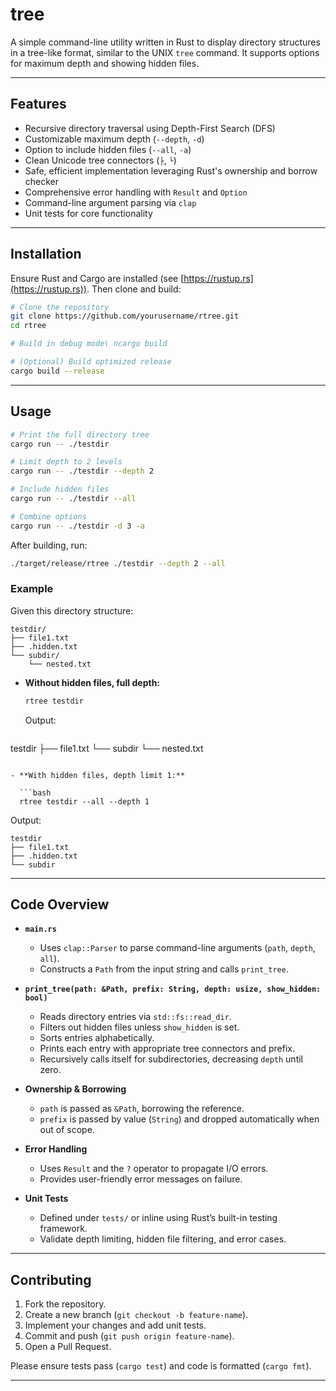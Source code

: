 # tree

A simple command-line utility written in Rust to display directory structures in a tree-like format, similar to the UNIX `tree` command. It supports options for maximum depth and showing hidden files.

---

## Features

* Recursive directory traversal using Depth-First Search (DFS)
* Customizable maximum depth (`--depth`, `-d`)
* Option to include hidden files (`--all`, `-a`)
* Clean Unicode tree connectors (`├`, `└`)
* Safe, efficient implementation leveraging Rust's ownership and borrow checker
* Comprehensive error handling with `Result` and `Option`
* Command-line argument parsing via `clap`
* Unit tests for core functionality

---

## Installation

Ensure Rust and Cargo are installed (see [https://rustup.rs](https://rustup.rs)). Then clone and build:

```bash
# Clone the repository
git clone https://github.com/yourusername/rtree.git
cd rtree

# Build in debug mode\ ncargo build

# (Optional) Build optimized release
cargo build --release
```

---

## Usage

```bash
# Print the full directory tree
cargo run -- ./testdir

# Limit depth to 2 levels
cargo run -- ./testdir --depth 2

# Include hidden files
cargo run -- ./testdir --all

# Combine options
cargo run -- ./testdir -d 3 -a
```

After building, run:

```bash
./target/release/rtree ./testdir --depth 2 --all
```

### Example

Given this directory structure:

```
testdir/
├── file1.txt
├── .hidden.txt
└── subdir/
    └── nested.txt
```

* **Without hidden files, full depth:**

  ```bash
  rtree testdir
  ```

  Output:

  ```
  ```

testdir
├── file1.txt
└── subdir
└── nested.txt

````

- **With hidden files, depth limit 1:**

  ```bash
  rtree testdir --all --depth 1
````

Output:

```
testdir
├── file1.txt
├── .hidden.txt
└── subdir
```

---

## Code Overview

* **`main.rs`**

  * Uses `clap::Parser` to parse command-line arguments (`path`, `depth`, `all`).
  * Constructs a `Path` from the input string and calls `print_tree`.

* **`print_tree(path: &Path, prefix: String, depth: usize, show_hidden: bool)`**

  * Reads directory entries via `std::fs::read_dir`.
  * Filters out hidden files unless `show_hidden` is set.
  * Sorts entries alphabetically.
  * Prints each entry with appropriate tree connectors and prefix.
  * Recursively calls itself for subdirectories, decreasing `depth` until zero.

* **Ownership & Borrowing**

  * `path` is passed as `&Path`, borrowing the reference.
  * `prefix` is passed by value (`String`) and dropped automatically when out of scope.

* **Error Handling**

  * Uses `Result` and the `?` operator to propagate I/O errors.
  * Provides user-friendly error messages on failure.

* **Unit Tests**

  * Defined under `tests/` or inline using Rust’s built-in testing framework.
  * Validate depth limiting, hidden file filtering, and error cases.

---

## Contributing

1. Fork the repository.
2. Create a new branch (`git checkout -b feature-name`).
3. Implement your changes and add unit tests.
4. Commit and push (`git push origin feature-name`).
5. Open a Pull Request.

Please ensure tests pass (`cargo test`) and code is formatted (`cargo fmt`).

---


